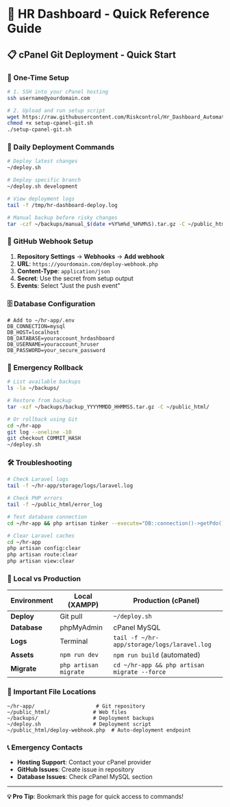 # 🚀 HR Dashboard - Quick Reference Guide

## 📋 cPanel Git Deployment - Quick Start

### 🔧 One-Time Setup
```bash
# 1. SSH into your cPanel hosting
ssh username@yourdomain.com

# 2. Upload and run setup script
wget https://raw.githubusercontent.com/Riskcontrol/Hr_Dashboard_Automated_CV_Screening/main/setup-cpanel-git.sh
chmod +x setup-cpanel-git.sh
./setup-cpanel-git.sh
```

### 🚀 Daily Deployment Commands
```bash
# Deploy latest changes
~/deploy.sh

# Deploy specific branch
~/deploy.sh development

# View deployment logs
tail -f /tmp/hr-dashboard-deploy.log

# Manual backup before risky changes
tar -czf ~/backups/manual_$(date +%Y%m%d_%H%M%S).tar.gz -C ~/public_html .
```

### 🎯 GitHub Webhook Setup
1. **Repository Settings** → **Webhooks** → **Add webhook**
2. **URL**: `https://yourdomain.com/deploy-webhook.php`
3. **Content-Type**: `application/json`
4. **Secret**: Use the secret from setup output
5. **Events**: Select "Just the push event"

### 🗄️ Database Configuration
```env
# Add to ~/hr-app/.env
DB_CONNECTION=mysql
DB_HOST=localhost
DB_DATABASE=youraccount_hrdashboard
DB_USERNAME=youraccount_hruser
DB_PASSWORD=your_secure_password
```

### 🔄 Emergency Rollback
```bash
# List available backups
ls -la ~/backups/

# Restore from backup
tar -xzf ~/backups/backup_YYYYMMDD_HHMMSS.tar.gz -C ~/public_html/

# Or rollback using Git
cd ~/hr-app
git log --oneline -10
git checkout COMMIT_HASH
~/deploy.sh
```

### 🛠️ Troubleshooting
```bash
# Check Laravel logs
tail -f ~/hr-app/storage/logs/laravel.log

# Check PHP errors  
tail -f ~/public_html/error_log

# Test database connection
cd ~/hr-app && php artisan tinker --execute="DB::connection()->getPdo(); echo 'DB OK';"

# Clear Laravel caches
cd ~/hr-app
php artisan config:clear
php artisan route:clear
php artisan view:clear
```

### 📱 Local vs Production

| Environment | Local (XAMPP) | Production (cPanel) |
|-------------|---------------|---------------------|
| **Deploy** | Git pull | `~/deploy.sh` |
| **Database** | phpMyAdmin | cPanel MySQL |
| **Logs** | Terminal | `tail -f ~/hr-app/storage/logs/laravel.log` |
| **Assets** | `npm run dev` | `npm run build` (automated) |
| **Migrate** | `php artisan migrate` | `cd ~/hr-app && php artisan migrate --force` |

### 🔗 Important File Locations
```
~/hr-app/                    # Git repository
~/public_html/              # Web files
~/backups/                  # Deployment backups
~/deploy.sh                 # Deployment script
~/public_html/deploy-webhook.php  # Auto-deployment endpoint
```

### 📞 Emergency Contacts
- **Hosting Support**: Contact your cPanel provider
- **GitHub Issues**: Create issue in repository
- **Database Issues**: Check cPanel MySQL section

---

**💡 Pro Tip**: Bookmark this page for quick access to commands!